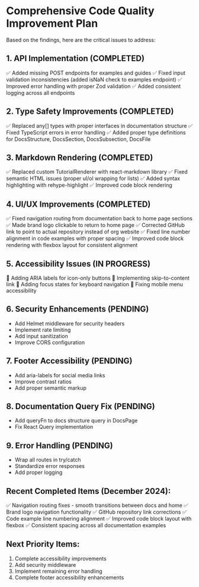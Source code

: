 # Comprehensive Code Quality Improvement Plan

Based on the findings, here are the critical issues to address:

## 1. API Implementation (COMPLETED)
✅ Added missing POST endpoints for examples and guides
✅ Fixed input validation inconsistencies (added isNaN check to examples endpoint)
✅ Improved error handling with proper Zod validation
✅ Added consistent logging across all endpoints

## 2. Type Safety Improvements (COMPLETED)
✅ Replaced any[] types with proper interfaces in documentation structure
✅ Fixed TypeScript errors in error handling
✅ Added proper type definitions for DocsStructure, DocsSection, DocsSubsection, DocsFile

## 3. Markdown Rendering (COMPLETED)
✅ Replaced custom TutorialRenderer with react-markdown library
✅ Fixed semantic HTML issues (proper ul/ol wrapping for lists)
✅ Added syntax highlighting with rehype-highlight
✅ Improved code block rendering

## 4. UI/UX Improvements (COMPLETED)
✅ Fixed navigation routing from documentation back to home page sections
✅ Made brand logo clickable to return to home page
✅ Corrected GitHub link to point to actual repository instead of org website
✅ Fixed line number alignment in code examples with proper spacing
✅ Improved code block rendering with flexbox layout for consistent alignment

## 5. Accessibility Issues (IN PROGRESS)
🔄 Adding ARIA labels for icon-only buttons
🔄 Implementing skip-to-content link
🔄 Adding focus states for keyboard navigation
🔄 Fixing mobile menu accessibility

## 6. Security Enhancements (PENDING)
- Add Helmet middleware for security headers
- Implement rate limiting
- Add input sanitization
- Improve CORS configuration

## 7. Footer Accessibility (PENDING)
- Add aria-labels for social media links
- Improve contrast ratios
- Add proper semantic markup

## 8. Documentation Query Fix (PENDING)
- Add queryFn to docs structure query in DocsPage
- Fix React Query implementation

## 9. Error Handling (PENDING)
- Wrap all routes in try/catch
- Standardize error responses
- Add proper logging

## Recent Completed Items (December 2024):
✅ Navigation routing fixes - smooth transitions between docs and home
✅ Brand logo navigation functionality
✅ GitHub repository link corrections
✅ Code example line numbering alignment
✅ Improved code block layout with flexbox
✅ Consistent spacing across all documentation examples

## Next Priority Items:
1. Complete accessibility improvements
2. Add security middleware
3. Implement remaining error handling
4. Complete footer accessibility enhancements